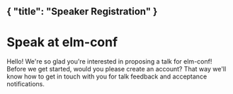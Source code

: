 { "title": "Speaker Registration" }
---

# Speak at elm-conf

Hello!
We're so glad you're interested in proposing a talk for elm-conf!
Before we get started, would you please create an account?
That way we'll know how to get in touch with you for talk feedback and acceptance notifications.

